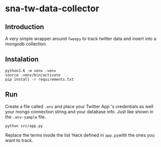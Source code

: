 # sna-tw-data-collector

## Introduction
A very simple wrapper around `Tweepy` to track twitter data and insert into a mongodb collection.

## Instalation
```
python3.6 -m venv .venv
source .venv/bin/activate
pip install -r requirements.txt
```

## Run
Create a file called `.env` and place your Twitter App 's credentials as well your mongo connection string and your database info. Just like shown in the `.env-sample` file.
```
python src/app.py
```
Replace the terms inside the list `TRACK` defined in `app.py`with the ones you want to track. 


